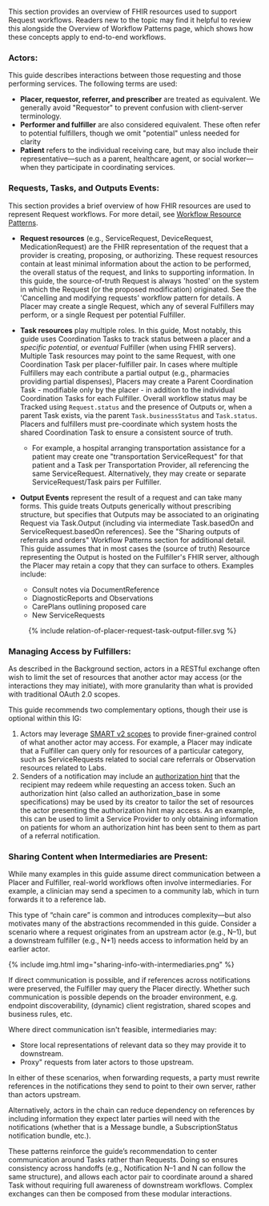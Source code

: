This section provides an overview of FHIR resources used to support Request workflows. Readers new to the topic may find it helpful to review this alongside the Overview of Workflow Patterns page, which shows how these concepts apply to end-to-end workflows. 

### Actors:

This guide describes interactions between those requesting and those performing services. The following terms are used:

* **Placer, requestor, referrer, and prescriber** are treated as equivalent. We generally avoid "Requestor" to prevent confusion with client-server terminology.
* **Performer and fulfiller** are also considered equivalent. These often refer to potential fulfillers, though we omit "potential" unless needed for clarity
* **Patient** refers to the individual receiving care, but may also include their representative—such as a parent, healthcare agent, or social worker—when they participate in coordinating services.

### Requests, Tasks, and Outputs Events:
This section provides a brief overview of how FHIR resources are used to represent Request workflows. For more detail, see [Workflow Resource Patterns](https://www.hl7.org/fhir/workflow.html#respatterns). 

* **Request resources** (e.g., ServiceRequest, DeviceRequest, MedicationRequest) are the FHIR representation of the request that a provider is creating, proposing, or authorizing. These request resources contain at least minimal information about the action to be performed, the overall status of the request, and links to supporting information. In this guide, the source-of-truth Request is always 'hosted' on the system in which the Request (or the proposed modification) originated. See the 'Cancelling and modifying requests' workflow pattern for details. A Placer may create a single Request, which any of several Fulfillers may perform, or a single Request per potential Fulfiller.
  
* **Task resources** play multiple roles. In this guide, Most notably, this guide uses Coordination Tasks to track status between a placer and a _specific_ *potential*, or *eventual* Fulfiller (when using FHIR servers). Multiple Task resources may point to the same Request, with one Coordination Task per placer-fulfiller pair. In cases where multiple Fulfillers may each contribute a partial output (e.g., pharmacies providing partial dispenses), Placers may create a Parent Coordination Task - modifiable only by the placer - in addition to the individual Coordination Tasks for each Fulfiller. Overall workflow status may be Tracked using <code>Request.status</code> and the presence of Outputs or, when a parent Task exists, via the parent <code>Task.businessStatus</code> and <code>Task.status</code>. Placers and fulfillers must pre-coordinate which system hosts the shared Coordination Task to ensure a consistent source of truth.
    * For example, a hospital arranging transportation assistance for a patient may create one "transportation ServiceRequest" for that patient and a Task per Transportation Provider, all referencing the same ServiceRequest. Alternatively, they may create or separate ServiceRequest/Task pairs per Fulfiller.

* **Output Events** represent the result of a request and can take many forms. This guide treats Outputs generically without prescribing structure, but specifies that Outputs may be associated to an originating Request via Task.Output (including via intermediate Task.basedOn and ServiceRequest.basedOn references). See the "Sharing outputs of referrals and orders" Workflow Patterns section for additional detail. This guide assumes that in most cases the (source of truth) Resource representing the Output is hosted on the Fulfiller's FHIR server, although the Placer may retain a copy that they can surface to others. 
Examples include:
    * Consult notes via DocumentReference
    * DiagnosticReports and Observations
    * CarePlans outlining proposed care
    * New ServiceRequests
 
<figure>
{% include relation-of-placer-request-task-output-filler.svg %}
</figure>


### Managing Access by Fulfillers:

As described in the Background section, actors in a RESTful exchange often wish to limit the set of resources that another actor may access (or the interactions they may initiate), with more granularity than what is provided with traditional OAuth 2.0 scopes. 

This guide recommends two complementary options, though their use is optional within this IG:

1. Actors may leverage [SMART v2 scopes](https://hl7.org/fhir/smart-app-launch/) to provide finer-grained control of what another actor may access. For example, a Placer may indicate that a Fulfiller can query only for resources of a particular category, such as ServiceRequests related to social care referrals or Observation resources related to Labs.
2. Senders of a notification may include an [authorization hint](https://build.fhir.org/ig/HL7/fhir-subscription-backport-ig/StructureDefinition-notification-authorization-hint.html) that the recipient may redeem while requesting an access token. Such an authorization hint (also called an authorization_base in some specifications) may be used by its creator to tailor the set of resources the actor presenting the authorization hint may access. As an example, this can be used to limit a Service Provider to only obtaining information on patients for whom an authorization hint has been sent to them as part of a referral notification.  

### Sharing Content when Intermediaries are Present:

While many examples in this guide assume direct communication between a Placer and Fulfiller, real-world workflows often involve intermediaries. For example, a clinician may send a specimen to a community lab, which in turn forwards it to a reference lab.

This type of “chain care” is common and introduces complexity—but also motivates many of the abstractions recommended in this guide. Consider a scenario where a request originates from an upstream actor (e.g., N–1), but a downstream fulfiller (e.g., N+1) needs access to information held by an earlier actor.

{% include img.html img="sharing-info-with-intermediaries.png" %}

If direct communication is possible, and if references across notifications were preserved, the Fulfiller may query the Placer directly. Whether such communication is possible depends on the broader environment, e.g. endpoint discoverability, (dynamic) client registration, shared scopes and business rules, etc.

Where direct communication isn't feasible, intermediaries may:
* Store local representations of relevant data so they may provide it to downstream.
* Proxy" requests from later actors to those upstream.

In either of these scenarios, when forwarding requests, a party must rewrite references in the notifications they send to point to their own server, rather than actors upstream.

Alternatively, actors in the chain can reduce dependency on references by including information they expect later parties will need with the notifications (whether that is a Message bundle, a SubscriptionStatus notification bundle, etc.).

These patterns reinforce the guide’s recommendation to center communication around Tasks rather than Requests. Doing so ensures consistency across handoffs (e.g., Notification N–1 and N can follow the same structure), and allows each actor pair to coordinate around a shared Task without requiring full awareness of downstream workflows. Complex exchanges can then be composed from these modular interactions.
